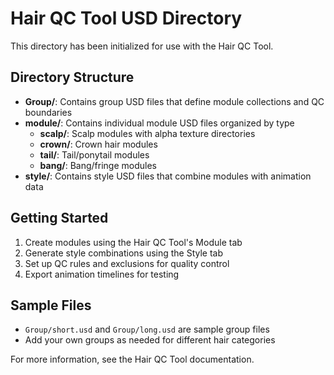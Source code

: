 # Hair QC Tool USD Directory

This directory has been initialized for use with the Hair QC Tool.

## Directory Structure

- **Group/**: Contains group USD files that define module collections and QC boundaries
- **module/**: Contains individual module USD files organized by type
  - **scalp/**: Scalp modules with alpha texture directories
  - **crown/**: Crown hair modules  
  - **tail/**: Tail/ponytail modules
  - **bang/**: Bang/fringe modules
- **style/**: Contains style USD files that combine modules with animation data

## Getting Started

1. Create modules using the Hair QC Tool's Module tab
2. Generate style combinations using the Style tab
3. Set up QC rules and exclusions for quality control
4. Export animation timelines for testing

## Sample Files

- `Group/short.usd` and `Group/long.usd` are sample group files
- Add your own groups as needed for different hair categories

For more information, see the Hair QC Tool documentation.
